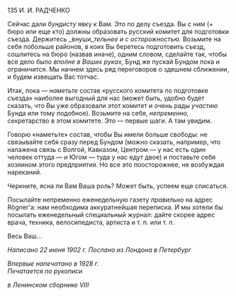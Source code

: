 135 И. И. РАДЧЕНКО

Сейчас дали _бундисту_ явку к Вам. Это по делу съезда. Вы с ним (+ бюро или еще кто) должны образовать русский комитет для подготовки съезда. Держитесь _внуши­__тельнее и с осторожностью._ Возьмите на себя побольше районов, в коих Вы бере­тесь подготовить съезд, сошлитесь на бюро (назвав иначе), одним словом, сделайте так, чтобы все дело было _вполне в Ваших руках,_ Бунд же пускай Бундом пока и ограничится. Мы начнем здесь ряд переговоров о здешнем сближении, и будем извещать Вас тотчас.

Итак, пока — _наметьте_ состав «русского комитета по подготовке съезда» наиболее выгодный для нас (может быть, удобно будет сказать, что Вы уже образовали этот ко­митет и очень рады _участию_ Бунда или тому подобное). Возьмите на себя, _непременно,_ секретарство в этом комитете. Это — первые шаги. А там увидим.

Говорю «наметьте» состав, чтобы Вы имели больше свободы: не связывайте себя сразу перед Бундом (можно сказать, например, что налажена связь с Волгой, Кавказом, Центром — у нас есть один человек оттуда — и Югом — туда у нас едут двое) и по­ставьте себя хозяином этого предприятия. Но все это поосторожнее, не возбуждая на­реканий.

Черкните, ясна ли Вам Ваша роль? Может быть, успеем еще списаться.

Посылайте непременно еженедельную газету _правильно_ на адрес Rögner'a: нам необ­ходима аккуратнейшая переписка. И мы хотели бы посылать еженедельный специаль­ный журнал: дайте скорее адрес врача, техника, велосипедиста, артиста и т. п. или т. п.

Весь Ваш...

_Написано 22 июня 1902 г. Послано из Лондона в Петербург_

_Впервые напечатано в 1928 г.                                                             Печатается по рукописи_

_в Ленинском сборнике_ _VIII_